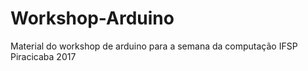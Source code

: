 # Workshop-Arduino
Material do workshop de arduino para a semana da computação IFSP Piracicaba 2017
